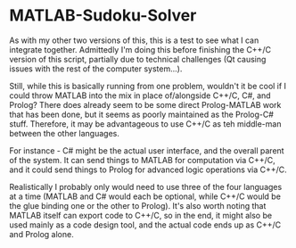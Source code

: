 # MATLAB-Sudoku-Solver

As with my other two versions of this, this is a test to see what I can 
integrate together. Admittedly I'm doing this before finishing the C++/C
version of this script, partially due to technical challenges (Qt causing 
issues with the rest of the computer system...). 

Still, while this is basically running from one problem, wouldn't it be cool
if I could throw MATLAB into the mix in place of/alongside C++/C, C#, and Prolog?
There does already seem to be some direct Prolog-MATLAB work that has been done,
but it seems as poorly maintained as the Prolog-C# stuff. Therefore, it may be 
advantageous to use C++/C as teh middle-man between the other languages.

For instance - C# might be the actual user interface, and the overall parent
of the system. It can send things to MATLAB for computation via C++/C, and
it could send things to Prolog for advanced logic operations via C++/C.

Realistically I probably only would need to use three of the four languages 
at a time (MATLAB and C# would each be optional, while C++/C would be the glue
binding one or the other to Prolog). It's also worth noting that MATLAB itself
can export code to C++/C, so in the end, it might also be used mainly as a code
design tool, and the actual code ends up as C++/C and Prolog alone.
